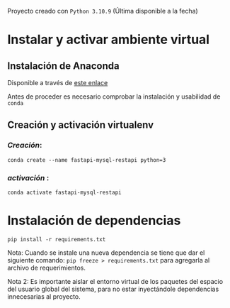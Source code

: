 Proyecto creado con `Python 3.10.9` (Última disponible a la fecha)

# Instalar y activar ambiente virtual

## Instalación de Anaconda

Disponible a través de [este enlace](https://www.anaconda.com/products/distribution#Downloads)

Antes de proceder es necesario comprobar la instalación y usabilidad de `conda`

## Creación y activación virtualenv

### _Creación_:

`conda create --name fastapi-mysql-restapi python=3`

### _activación_ :

`conda activate fastapi-mysql-restapi`

# Instalación de dependencias

`pip install -r requirements.txt`

Nota: Cuando se instale una nueva dependencia se tiene que dar el siguiente comando: `pip freeze > requirements.txt`
para agregarla al archivo de requerimientos.

Nota 2: Es importante aislar el entorno virtual de los paquetes del espacio del usuario global del sistema, para no
estar inyectándole dependencias innecesarias al proyecto.